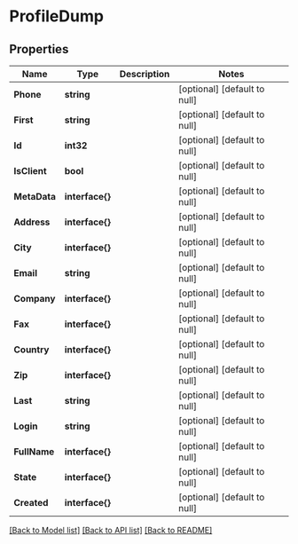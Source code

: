 # ProfileDump

## Properties
Name | Type | Description | Notes
------------ | ------------- | ------------- | -------------
**Phone** | **string** |  | [optional] [default to null]
**First** | **string** |  | [optional] [default to null]
**Id** | **int32** |  | [optional] [default to null]
**IsClient** | **bool** |  | [optional] [default to null]
**MetaData** | **interface{}** |  | [optional] [default to null]
**Address** | **interface{}** |  | [optional] [default to null]
**City** | **interface{}** |  | [optional] [default to null]
**Email** | **string** |  | [optional] [default to null]
**Company** | **interface{}** |  | [optional] [default to null]
**Fax** | **interface{}** |  | [optional] [default to null]
**Country** | **interface{}** |  | [optional] [default to null]
**Zip** | **interface{}** |  | [optional] [default to null]
**Last** | **string** |  | [optional] [default to null]
**Login** | **string** |  | [optional] [default to null]
**FullName** | **interface{}** |  | [optional] [default to null]
**State** | **interface{}** |  | [optional] [default to null]
**Created** | **interface{}** |  | [optional] [default to null]

[[Back to Model list]](../README.md#documentation-for-models) [[Back to API list]](../README.md#documentation-for-api-endpoints) [[Back to README]](../README.md)


